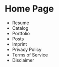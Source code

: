# Home Page

* Resume
* Catalog
* Portfolio
* Posts
* Imprint
* Privacy Policy
* Terms of Service
* Disclaimer

